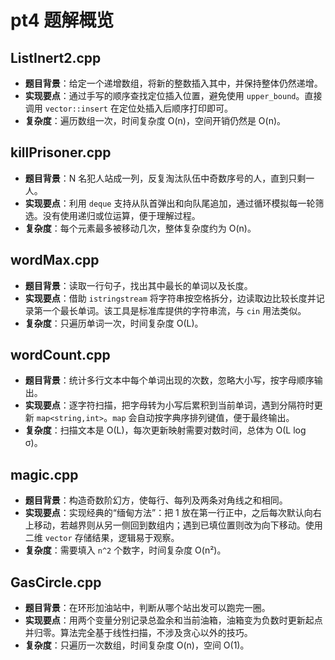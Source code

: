 # pt4 题解概览

## ListInert2.cpp
- **题目背景**：给定一个递增数组，将新的整数插入其中，并保持整体仍然递增。
- **实现要点**：通过手写的顺序查找定位插入位置，避免使用 `upper_bound`。直接调用 `vector::insert` 在定位处插入后顺序打印即可。
- **复杂度**：遍历数组一次，时间复杂度 O(n)，空间开销仍然是 O(n)。

## killPrisoner.cpp
- **题目背景**：N 名犯人站成一列，反复淘汰队伍中奇数序号的人，直到只剩一人。
- **实现要点**：利用 `deque` 支持从队首弹出和向队尾追加，通过循环模拟每一轮筛选。没有使用递归或位运算，便于理解过程。
- **复杂度**：每个元素最多被移动几次，整体复杂度约为 O(n)。

## wordMax.cpp
- **题目背景**：读取一行句子，找出其中最长的单词以及长度。
- **实现要点**：借助 `istringstream` 将字符串按空格拆分，边读取边比较长度并记录第一个最长单词。该工具是标准库提供的字符串流，与 `cin` 用法类似。
- **复杂度**：只遍历单词一次，时间复杂度 O(L)。

## wordCount.cpp
- **题目背景**：统计多行文本中每个单词出现的次数，忽略大小写，按字母顺序输出。
- **实现要点**：逐字符扫描，把字母转为小写后累积到当前单词，遇到分隔符时更新 `map<string,int>`。`map` 会自动按字典序排列键值，便于最终输出。
- **复杂度**：扫描文本是 O(L)，每次更新映射需要对数时间，总体为 O(L log σ)。

## magic.cpp
- **题目背景**：构造奇数阶幻方，使每行、每列及两条对角线之和相同。
- **实现要点**：实现经典的“缅甸方法”：把 1 放在第一行正中，之后每次默认向右上移动，若越界则从另一侧回到数组内；遇到已填位置则改为向下移动。使用二维 `vector` 存储结果，逻辑易于观察。
- **复杂度**：需要填入 `n^2` 个数字，时间复杂度 O(n²)。

## GasCircle.cpp
- **题目背景**：在环形加油站中，判断从哪个站出发可以跑完一圈。
- **实现要点**：用两个变量分别记录总盈余和当前油箱，油箱变为负数时更新起点并归零。算法完全基于线性扫描，不涉及贪心以外的技巧。
- **复杂度**：只遍历一次数组，时间复杂度 O(n)，空间 O(1)。
